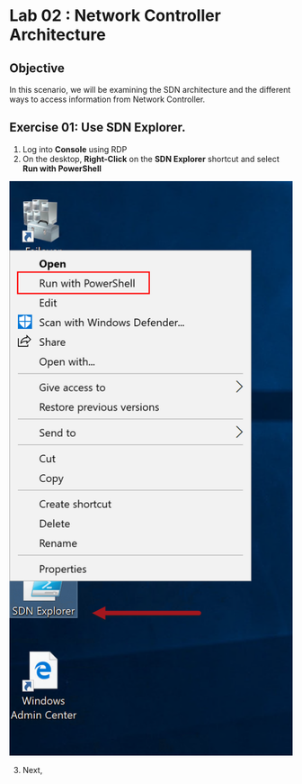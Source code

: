# Lab 02 : Network Controller Architecture


## Objective

In this scenario, we will be examining the SDN architecture and the different ways to access information from Network Controller.


## Exercise 01: Use SDN Explorer.

1. Log into **Console** using RDP
2. On the desktop, **Right-Click** on the **SDN Explorer** shortcut and select **Run with PowerShell**

![alt text](res/2-01.png "Run SDN Explorer") <!-- .element height="50%" width="50%" -->

3. Next,
